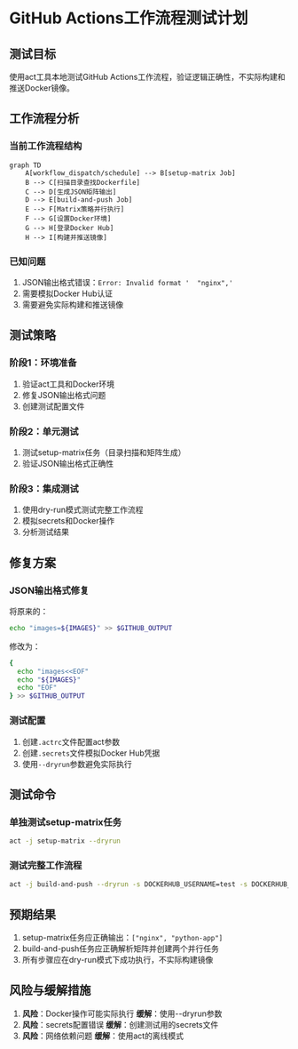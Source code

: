 # GitHub Actions工作流程测试计划

## 测试目标
使用act工具本地测试GitHub Actions工作流程，验证逻辑正确性，不实际构建和推送Docker镜像。

## 工作流程分析

### 当前工作流程结构
```mermaid
graph TD
    A[workflow_dispatch/schedule] --> B[setup-matrix Job]
    B --> C[扫描目录查找Dockerfile]
    C --> D[生成JSON矩阵输出]
    D --> E[build-and-push Job]
    E --> F[Matrix策略并行执行]
    F --> G[设置Docker环境]
    G --> H[登录Docker Hub]
    H --> I[构建并推送镜像]
```

### 已知问题
1. JSON输出格式错误：`Error: Invalid format '  "nginx",'`
2. 需要模拟Docker Hub认证
3. 需要避免实际构建和推送镜像

## 测试策略

### 阶段1：环境准备
1. 验证act工具和Docker环境
2. 修复JSON输出格式问题
3. 创建测试配置文件

### 阶段2：单元测试
1. 测试setup-matrix任务（目录扫描和矩阵生成）
2. 验证JSON输出格式正确性

### 阶段3：集成测试
1. 使用dry-run模式测试完整工作流程
2. 模拟secrets和Docker操作
3. 分析测试结果

## 修复方案

### JSON输出格式修复
将原来的：
```bash
echo "images=${IMAGES}" >> $GITHUB_OUTPUT
```

修改为：
```bash
{
  echo "images<<EOF"
  echo "${IMAGES}"
  echo "EOF"
} >> $GITHUB_OUTPUT
```

### 测试配置
1. 创建`.actrc`文件配置act参数
2. 创建`.secrets`文件模拟Docker Hub凭据
3. 使用`--dryrun`参数避免实际执行

## 测试命令

### 单独测试setup-matrix任务
```bash
act -j setup-matrix --dryrun
```

### 测试完整工作流程
```bash
act -j build-and-push --dryrun -s DOCKERHUB_USERNAME=test -s DOCKERHUB_TOKEN=test
```

## 预期结果
1. setup-matrix任务应正确输出：`["nginx", "python-app"]`
2. build-and-push任务应正确解析矩阵并创建两个并行任务
3. 所有步骤应在dry-run模式下成功执行，不实际构建镜像

## 风险与缓解措施
1. **风险**：Docker操作可能实际执行
   **缓解**：使用--dryrun参数
2. **风险**：secrets配置错误
   **缓解**：创建测试用的secrets文件
3. **风险**：网络依赖问题
   **缓解**：使用act的离线模式